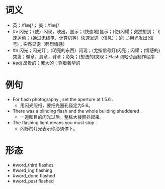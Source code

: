 # 词义
- 英：/flæʃ/； 美：/flæʃ/
- #v 闪光；（使）闪现，映出，显示；(快速地)显示；(使)闪耀；突然想到；飞速运动；（通过无线电、计算机等）快速发送（信息）；(向…)用光发出(信号)；突然显露（强烈情感）
- #n 闪光；闪光灯；（明亮的东西）闪现；(尤指信号灯)闪亮；闪耀；(情感的)突发；徽章，肩章，臂章；彩条；(想法的)突现；Flash网站动画制作程序
- #adj 昂贵的；庞大的；穿着奢华的
# 例句
- For flash photography , set the aperture at f.5.6 .
	- 用闪光照相，要把光圈孔径定为5.6。
- There was a blinding flash and the whole building shuddered .
	- 一道眩目的闪光过后，整栋大楼颤抖起来。
- The flashing light means you must stop .
	- 闪烁的灯光表示你必须停下。
# 形态
- #word_third flashes
- #word_ing flashing
- #word_done flashed
- #word_past flashed
